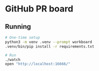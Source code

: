 # GitHub PR board

## Running

```sh
# One-time setup
python3 -m venv .venv --prompt workboard
.venv/bin/pip install -r requirements.txt

# Run
./watch
open "http://localhost:16666/"
```
